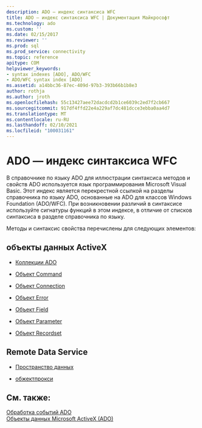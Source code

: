 ```yaml
---
description: ADO — индекс синтаксиса WFC
title: ADO — индекс синтаксиса WFC | Документация Майкрософт
ms.technology: ado
ms.custom: ''
ms.date: 02/15/2017
ms.reviewer: ''
ms.prod: sql
ms.prod_service: connectivity
ms.topic: reference
apitype: COM
helpviewer_keywords:
- syntax indexes [ADO], ADO/WFC
- ADO/WFC syntax index [ADO]
ms.assetid: a14bbc36-87ec-409d-97b3-393b66b1b8e3
author: rothja
ms.author: jroth
ms.openlocfilehash: 55c13427aee72dacdcd2b1ce6039c2ed7f2cb667
ms.sourcegitcommit: 917df4ffd22e4a229af7dc481dcce3ebba0aa4d7
ms.translationtype: MT
ms.contentlocale: ru-RU
ms.lasthandoff: 02/10/2021
ms.locfileid: "100031161"
---
```

# <a name="ado---wfc-syntax-index"></a>ADO — индекс синтаксиса WFC
В справочнике по языку ADO для иллюстрации синтаксиса методов и свойств ADO используется язык программирования Microsoft Visual Basic. Этот индекс является перекрестной ссылкой на разделы справочника по языку ADO, основанные на ADO для классов Windows Foundation (ADO/WFC). При возникновении различий в синтаксисе используйте сигнатуры функций в этом индексе, в отличие от списков синтаксиса в разделе справочника по языку.  
  
 Методы и синтаксис свойства перечислены для следующих элементов:  
  
## <a name="activex-data-objects"></a>объекты данных ActiveX  
  
-   [Коллекции ADO](./collections-ado-wfc-syntax.md)  
  
-   [Объект Command](./command-ado-wfc-syntax.md)  
  
-   [Объект Connection](./connection-ado-wfc-syntax.md)  
  
-   [Объект Error](./error-ado-wfc-syntax.md)  
  
-   [Объект Field](./field-ado-wfc-syntax.md)  
  
-   [Объект Parameter](./parameter-ado-wfc-syntax.md)  
  
-   [Объект Recordset](./recordset-ado-wfc-syntax.md)  
  
## <a name="remote-data-service"></a>Remote Data Service  
  
-   [Пространство данных](./dataspace-ado-wfc-syntax.md)  
  
-   [обжектпрокси](./objectproxy-ado-wfc-syntax.md)  
  
## <a name="see-also"></a>См. также:  
 [Обработка событий ADO](../../guide/data/handling-ado-events.md)   
 [Объекты данных Microsoft ActiveX (ADO)](../../microsoft-activex-data-objects-ado.md)
